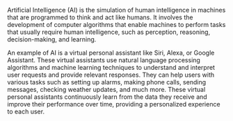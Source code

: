 Artificial Intelligence (AI) is the simulation of human intelligence in machines that are programmed to think and act like humans. It involves the development of computer algorithms that enable machines to perform tasks that usually require human intelligence, such as perception, reasoning, decision-making, and learning.

An example of AI is a virtual personal assistant like Siri, Alexa, or Google Assistant. These virtual assistants use natural language processing algorithms and machine learning techniques to understand and interpret user requests and provide relevant responses. They can help users with various tasks such as setting up alarms, making phone calls, sending messages, checking weather updates, and much more. These virtual personal assistants continuously learn from the data they receive and improve their performance over time, providing a personalized experience to each user.